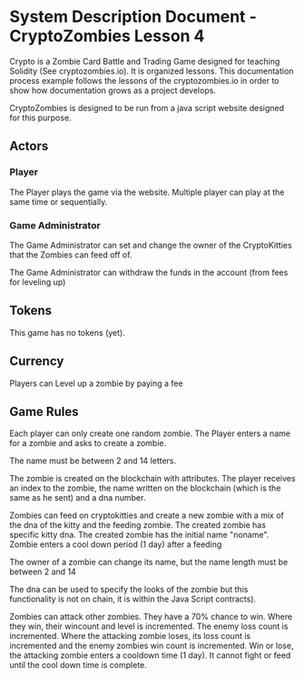 # System Description Document - CryptoZombies Lesson 4

Crypto is a Zombie Card Battle and Trading Game designed for teaching Solidity (See cryptozombies.io).  It is organized lessons.  This documentation process example follows the lessons of the cryptozombies.io in order to show how documentation grows as a project develops.

CryptoZombies is designed to be run from a java script website designed for this purpose.

## Actors

### Player
The Player plays the game via the website. Multiple player can play at the same time or sequentially.

### Game Administrator
The Game Administrator can set and change the owner of the CryptoKitties that the Zombies can feed off of.

The Game Administrator can withdraw the funds in the account  (from fees for leveling up)

## Tokens
This game has no tokens (yet).

## Currency
Players can Level up a zombie by paying a fee

## Game Rules
Each player can only create one random zombie.  The Player enters a name for a zombie and asks to create a zombie.  

The name must be between 2 and 14 letters.

The zombie is created on the blockchain with attributes.  The player receives an index to the zombie, the name written on the blockchain (which is the same as he sent) and a dna number.

Zombies can feed on cryptokitties and create a new zombie with a mix of the dna of the kitty and the feeding zombie.  The created zombie has specific kitty dna.  The created zombie has the initial name "noname".  Zombie enters a cool down period (1 day) after a feeding

The owner of a zombie can change its name, but the name length must be between 2 and 14

The dna can be used to specify the looks of the zombie but this functionality is not on chain, it is within the Java Script contracts).

Zombies can attack other zombies.  They have a 70% chance to win.  Where they win, their wincount and level is incremented.  The enemy loss count is incremented. Where the attacking zombie loses, its loss count is incremented and the enemy zombies win count is incremented.  Win or lose, the attacking zombie enters a cooldown time (1 day).  It cannot fight or feed until the cool down time is complete.
